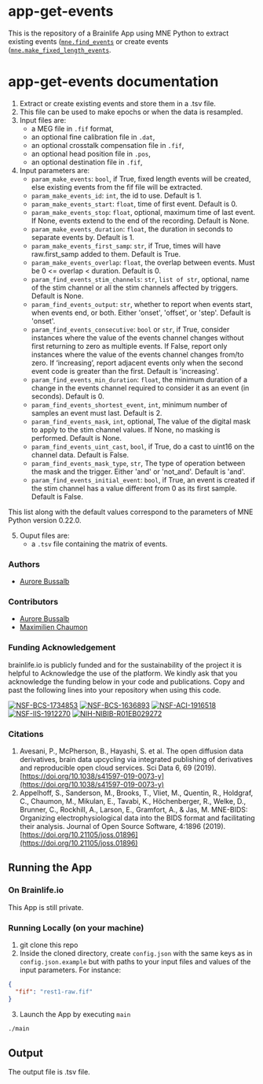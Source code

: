 # app-get-events

This is the repository of a Brainlife App using MNE Python to extract existing events ([`mne.find_events`](https://mne.tools/stable/generated/mne.find_events.html?highlight=find_events#mne.find_events) or create events ([`mne.make_fixed_length_events`](https://mne.tools/stable/generated/mne.make_fixed_length_events.html?highlight=make_fixed_length_events#mne.make_fixed_length_events).

# app-get-events documentation

1) Extract or create existing events and store them in a .tsv file. 
2) This file can be used to make epochs or when the data is resampled.
3) Input files are:
    * a MEG file in `.fif` format,
    * an optional fine calibration file in `.dat`,
    * an optional crosstalk compensation file in `.fif`,
    * an optional head position file in `.pos`,
    * an optional destination file in `.fif`,
4) Input parameters are:
    * `param_make_events`: `bool`, if True, fixed length events will be created, else existing events from the fif file will be extracted.
    * `param_make_events_id`: `int`, the id to use. Default is 1.
    * `param_make_events_start`: `float`, time of first event. Default is 0.
    * `param_make_events_stop`: `float`, optional,  maximum time of last event. If None, events extend to the end of the recording. Default is None.
    * `param_make_events_duration`: `float`, the duration in seconds to separate events by. Default is 1.
    * `param_make_events_first_samp`: `str`, if True, times will have raw.first_samp added to them. Default is True.
    * `param_make_events_overlap`: `float`, the overlap between events. Must be 0 <= overlap < duration. Default is 0.
    * `param_find_events_stim_channels`: `str`, `list of str`, optional, name of the stim channel or all the stim channels affected by triggers. Default is None.
    * `param_find_events_output`: `str`, whether to report when events start, when events end, or both. Either 'onset', 'offset', or 'step'. Default is 'onset'.
    * `param_find_events_consecutive`: `bool` or `str`, if True, consider instances where the value of the events channel changes without first returning to zero as multiple events. If False, report only instances where the value of the events channel changes from/to zero. If ‘increasing’, report adjacent events only when the second event code is greater than the first. Default is 'increasing'.
    * `param_find_events_min_duration`: `float`, the minimum duration of a change in the events channel required to consider it as an event (in seconds). Default is 0.
    * `param_find_events_shortest_event`, `int`, minimum number of samples an event must last. Default is 2.
    * `param_find_events_mask`, `int`, optional, The value of the digital mask to apply to the stim channel values. If None, no masking is performed. Default is None.
    * `param_find_events_uint_cast`, `bool`, if True, do a cast to uint16 on the channel data. Default is False.
    * `param_find_events_mask_type`, `str`, The type of operation between the mask and the trigger. Either 'and' or 'not_and'. Default is 'and'.
    * `param_find_events_initial_event`: `bool`, if True, an event is created if the stim channel has a value different from 0 as its first sample. Default is False.
      
This list along with the default values correspond to the parameters of MNE Python version 0.22.0.

5) Ouput files are:
    * a `.tsv` file containing the matrix of events.

### Authors
- [Aurore Bussalb](aurore.bussalb@icm-institute.org)

### Contributors
- [Aurore Bussalb](aurore.bussalb@icm-institute.org)
- [Maximilien Chaumon](maximilien.chaumon@icm-institute.org)

### Funding Acknowledgement
brainlife.io is publicly funded and for the sustainability of the project it is helpful to Acknowledge the use of the platform. We kindly ask that you acknowledge the funding below in your code and publications. Copy and past the following lines into your repository when using this code.

[![NSF-BCS-1734853](https://img.shields.io/badge/NSF_BCS-1734853-blue.svg)](https://nsf.gov/awardsearch/showAward?AWD_ID=1734853)
[![NSF-BCS-1636893](https://img.shields.io/badge/NSF_BCS-1636893-blue.svg)](https://nsf.gov/awardsearch/showAward?AWD_ID=1636893)
[![NSF-ACI-1916518](https://img.shields.io/badge/NSF_ACI-1916518-blue.svg)](https://nsf.gov/awardsearch/showAward?AWD_ID=1916518)
[![NSF-IIS-1912270](https://img.shields.io/badge/NSF_IIS-1912270-blue.svg)](https://nsf.gov/awardsearch/showAward?AWD_ID=1912270)
[![NIH-NIBIB-R01EB029272](https://img.shields.io/badge/NIH_NIBIB-R01EB029272-green.svg)](https://grantome.com/grant/NIH/R01-EB029272-01)

### Citations
1. Avesani, P., McPherson, B., Hayashi, S. et al. The open diffusion data derivatives, brain data upcycling via integrated publishing of derivatives and reproducible open cloud services. Sci Data 6, 69 (2019). [https://doi.org/10.1038/s41597-019-0073-y](https://doi.org/10.1038/s41597-019-0073-y)
2. Appelhoff, S., Sanderson, M., Brooks, T., Vliet, M., Quentin, R., Holdgraf, C., Chaumon, M., Mikulan, E., Tavabi, K., Höchenberger, R., Welke, D., Brunner, C., Rockhill, A., Larson, E., Gramfort, A., & Jas, M. MNE-BIDS: Organizing electrophysiological data into the BIDS format and facilitating their analysis. Journal of Open Source Software, 4:1896 (2019). [https://doi.org/10.21105/joss.01896](https://doi.org/10.21105/joss.01896)

## Running the App 

### On Brainlife.io

This App is still private.

### Running Locally (on your machine)

1. git clone this repo
2. Inside the cloned directory, create `config.json` with the same keys as in `config.json.example` but with paths to your input 
   files and values of the input parameters. For instance:

```json
{
  "fif": "rest1-raw.fif"
}
```

3. Launch the App by executing `main`

```bash
./main
```

## Output

The output file is .tsv file.
